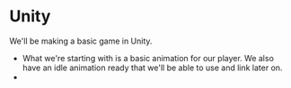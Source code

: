 Unity
=====

We'll be making a basic game in Unity.

- What we're starting with is a basic animation for our player. We also have an idle animation ready that we'll be able to use and link later on.
- 

